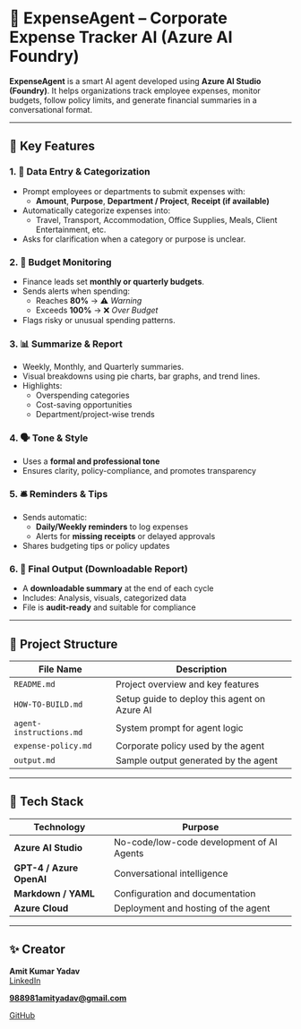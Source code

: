 # 💼 ExpenseAgent – Corporate Expense Tracker AI (Azure AI Foundry)

**ExpenseAgent** is a smart AI agent developed using **Azure AI Studio (Foundry)**. It helps organizations track employee expenses, monitor budgets, follow policy limits, and generate financial summaries in a conversational format.

---

## 🔑 Key Features

### 1. 🧾 Data Entry & Categorization
- Prompt employees or departments to submit expenses with:
  - **Amount**, **Purpose**, **Department / Project**, **Receipt (if available)**
- Automatically categorize expenses into:
  - Travel, Transport, Accommodation, Office Supplies, Meals, Client Entertainment, etc.
- Asks for clarification when a category or purpose is unclear.

### 2. 💼 Budget Monitoring
- Finance leads set **monthly or quarterly budgets**.
- Sends alerts when spending:
  - Reaches **80%** → ⚠️ *Warning*
  - Exceeds **100%** → ❌ *Over Budget*
- Flags risky or unusual spending patterns.

### 3. 📊 Summarize & Report
- Weekly, Monthly, and Quarterly summaries.
- Visual breakdowns using pie charts, bar graphs, and trend lines.
- Highlights:
  - Overspending categories
  - Cost-saving opportunities
  - Department/project-wise trends

### 4. 🗣️ Tone & Style
- Uses a **formal and professional tone**
- Ensures clarity, policy-compliance, and promotes transparency

### 5. 🛎️ Reminders & Tips
- Sends automatic:
  - **Daily/Weekly reminders** to log expenses
  - Alerts for **missing receipts** or delayed approvals
- Shares budgeting tips or policy updates

### 6. 📁 Final Output (Downloadable Report)
- A **downloadable summary** at the end of each cycle
- Includes: Analysis, visuals, categorized data
- File is **audit-ready** and suitable for compliance

---

## 📂 Project Structure

| File Name               | Description                                      |
|-------------------------|--------------------------------------------------|
| `README.md`             | Project overview and key features                |
| `HOW-TO-BUILD.md`       | Setup guide to deploy this agent on Azure AI     |
| `agent-instructions.md` | System prompt for agent logic                    |
| `expense-policy.md`     | Corporate policy used by the agent               |
| `output.md`             | Sample output generated by the agent             |

---
## 🔧 Tech Stack

| Technology                 | Purpose                                              |
|---------------------------|------------------------------------------------------|
| **Azure AI Studio**       | No-code/low-code development of AI Agents            |
| **GPT-4 / Azure OpenAI**  | Conversational intelligence                          |
| **Markdown / YAML**       | Configuration and documentation                      |
| **Azure Cloud**           | Deployment and hosting of the agent                  |

---
## ✨ Creator

**Amit Kumar Yadav**  
[LinkedIn](https://www.linkedin.com/in/amityadav72) 

**988981amityadav@gmail.com**

[GitHub](https://github.com/amityadav-72)
